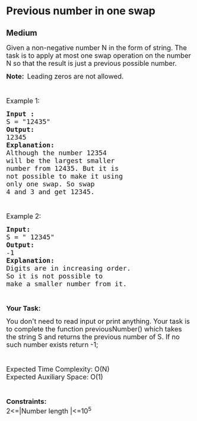 # Previous number in one swap
## Medium 
<div class="problem-statement">
                <p></p><p><span style="font-size:18px">Given a non-negative number N in the form of string. The task is to apply at most one swap operation on the number N so that the result is just a previous possible number.</span></p>

<p><span style="font-size:18px"><strong>Note:&nbsp; </strong>Leading zeros are not allowed.</span></p>

<p>&nbsp;</p>

<p><span style="font-size:18px">Example 1:</span></p>

<pre><span style="font-size:18px"><strong>Input :
</strong>S = "12435"
<strong>Output: 
</strong>12345
<strong>Explanation:
</strong>Although the number 12354 
will be the largest smaller 
number from 12435. But it is 
not possible to make it using 
only one swap. So swap 
4 and 3 and get 12345.</span></pre>

<p>&nbsp;</p>

<p><span style="font-size:18px">Example 2:</span></p>

<pre><span style="font-size:18px"><strong>Input: 
</strong>S = " 12345"
<strong>Output: 
</strong>-1
<strong>Explanation:
</strong>Digits are in increasing order. 
So it is not possible to 
make a smaller number from it.</span></pre>

<p>&nbsp;</p>

<p><strong><span style="font-size:18px">Your Task:</span></strong></p>

<p><span style="font-size:18px">You don't need to read input or print anything. Your task is to complete the function previousNumber() which takes the string S and returns the previous number of S. If no such number exists return -1;</span></p>

<p>&nbsp;</p>

<p><span style="font-size:18px">Expected Time Complexity: O(N)<br>
Expected Auxiliary Space: O(1)</span></p>

<p>&nbsp;</p>

<p><span style="font-size:18px"><strong>Constraints:</strong><br>
2&lt;=|Number length |&lt;=10<sup>5</sup></span></p>

<p>&nbsp;</p>
 <p></p>
            </div>